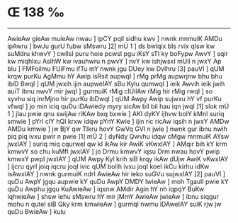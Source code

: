 # Œ 138 ‰
---
AwieAw gieAw muieAw nwau ] ipCY pqil sidhu kwv ] nwnk mnmuiK AMDu
ipAwru ] bwJu gurU fubw sMswru ]2] mÚ 1 ] ds bwlqix bIs rvix qIsw
kw suMdru khwvY ] cwlIsI puru hoie pcwsI pgu iKsY sTI ky boFypw AwvY ]
sqir kw miqhIxu AsIhW kw ivauhwru n pwvY ] nvY kw ishjwsxI mUil n
jwxY Ap blu ] FMFoilmu FUiFmu ifTu mY nwnk jgu DUey kw Dvlhru ]3]
pauVI ] qUM krqw purKu AgMmu hY Awip isRsit aupwqI ] rMg prMg aupwrjnw
bhu bhu ibiD BwqI ] qUM jwxih ijin aupweIAY sBu Kylu qumwqI ] ieik
Awvih ieik jwih auiT ibnu nwvY mir jwqI ] gurmuiK rMig clUilAw rMig
hir rMig rwqI ] so syvhu siq inrMjno hir purKu ibDwqI ] qUM Awpy Awip
sujwxu hY vf purKu vfwqI ] jo min iciq quDu iDAwiedy myry sicAw bil bil
hau iqn jwqI ]1] slok mÚ 1 ] jIau pwie qnu swijAw riKAw bxq
bxwie ] AKI dyKY ijhvw bolY kMnI suriq smwie ] pYrI clY hQI krxw
idqw pYnY Kwie ] ijin ric ricAw iqsih n jwxY AMDw AMDu kmwie ] jw
BjY qw TIkru hovY GwVq GVI n jwie ] nwnk gur ibnu nwih piq piq ivxu
pwir n pwie ]1] mÚ 2 ] dyNdy Qwvhu idqw cMgw mnmuiK AYsw jwxIAY ]
suriq miq cqurweI qw kI ikAw kir AwiK vKwxIAY ] AMqir bih kY krm
kmwvY so chu kuMfI jwxIAY ] jo Drmu kmwvY iqsu Drm nwau hovY pwip kmwxY
pwpI jwxIAY ] qUM Awpy Kyl krih siB krqy ikAw dUjw AwiK vKwxIAY ]
ijcru qyrI joiq iqcru joqI ivic qUM bolih ivxu joqI koeI ikCu kirhu idKw
isAwxIAY ] nwnk gurmuiK ndrI AwieAw hir ieko suGVu sujwxIAY ]2]
pauVI ] quDu AwpY jgqu aupwie kY quDu AwpY DMDY lwieAw ] moh TgaulI
pwie kY quDu Awphu jgqu KuAwieAw ] iqsnw AMdir Agin hY nh iqpqY BuKw
iqhwieAw ] shsw iehu sMswru hY mir jMmY AwieAw jwieAw ] ibnu siqgur
mohu n quteI siB Qky krm kmwieAw ] gurmqI nwmu iDAweIAY suiK rjw jw
quDu BwieAw ] kulu
####
